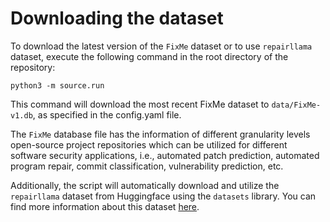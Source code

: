 # Downloading the dataset

To download the latest version of the `FixMe` dataset or to use `repairllama` dataset, execute the following command in the root directory of the repository:

```
python3 -m source.run
```

This command will download the most recent FixMe dataset to `data/FixMe-v1.db`, as specified in the config.yaml file.

The `FixMe` database file has the information of different granularity levels open-source project repositories which can be utilized for different software security applications, i.e., automated patch prediction, automated program repair, commit classification, vulnerability prediction, etc.

Additionally, the script will automatically download and utilize the `repairllama` dataset from Huggingface using the `datasets` library. You can find more information about this dataset [here](https://huggingface.co/datasets/ASSERT-KTH/repairllama-datasets).
